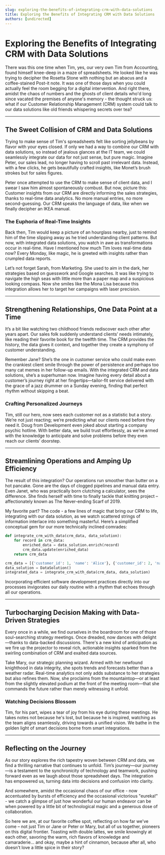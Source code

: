 ```yaml
---
slug: exploring-the-benefits-of-integrating-crm-with-data-solutions
title: Exploring the Benefits of Integrating CRM with Data Solutions
authors: [undirected]
---
```



# Exploring the Benefits of Integrating CRM with Data Solutions

There was this one time when Tim, yes, our very own Tim from Accounting, found himself knee-deep in a maze of spreadsheets. He looked like he was trying to decipher the Rosetta Stone with nothing but an abacus and a coffee-stained Post-it note. It was one of those days when you could actually feel the room begging for a digital intervention. And right there, amidst the chaos of numbers and the ghosts of client details who'd long since vacated the premises of anyone's memory - the thought struck us: what if our Customer Relationship Management (CRM) system could talk to our data solutions like old friends whispering secrets over tea?

---

## The Sweet Collision of CRM and Data Solutions

Trying to make sense of Tim's spreadsheets felt like sorting jellybeans by flavor with your eyes closed. If only we had a way to combine our CRM with data solutions, so instead of jealous glances at the IT team, we could seamlessly integrate our data for not just sense, but pure magic. Imagine Peter, our sales lead, no longer having to scroll past irrelevant data. Instead, with a few clicks, he gets beautifully crafted insights, like Monet’s brush strokes but for sales figures.

Peter once attempted to use the CRM to make sense of client data, and I swear I saw him almost spontaneously combust. But now, picture this: Customer insights from our CRM are directly informing the sales strategies, thanks to real-time data analytics. No more manual entries, no more second-guessing. Our CRM speaks the language of data, like when we finally decipher an IKEA manual.

### The Euphoria of Real-Time Insights

Back then, Tim would keep a picture of an hourglass nearby, just to remind him of the time slipping away as he tried understanding client patterns. But now, with integrated data solutions, you watch in awe as transformations occur in real-time. Have I mentioned how much Tim loves real-time data now? Every Monday, like magic, he is greeted with insights rather than crumpled data reports.

Let’s not forget Sarah, from Marketing. She used to aim in the dark, her strategies based on guesswork and Google searches. It was like trying to navigate the high seas with little more than a paper map and a suspicious looking compass. Now she smiles like the Mona Lisa because this integration allows her to target her campaigns with laser precision.

---

## Strengthening Relationships, One Data Point at a Time

It’s a bit like watching two childhood friends rediscover each other after years apart. Our sales folk suddenly understand clients’ needs intimately, like reading their favorite book for the twelfth time. The CRM provides the history, the data gives it context, and together they create a symphony of customer understanding.

Remember Jane? She’s the one in customer service who could make even the crankiest client smile through the power of persistence and perhaps too many cat memes in her follow-up emails. With the integrated CRM and data solutions, she’s a superhuman now. Imagine having every detail about a customer’s journey right at her fingertips—tailor-fit service delivered with the grace of a jazz drummer on a Sunday evening, finding that perfect rhythm without skipping a beat.

### Crafting Personalized Journeys

Tim, still our hero, now sees each customer not as a statistic but a story. We’re not just reacting; we’re predicting what our clients need before they need it. Doug from Development even joked about starting a company psychic hotline. With better data, we build trust effortlessly, as we're armed with the knowledge to anticipate and solve problems before they even reach our clients’ doorstep.

---

## Streamlining Operations and Amping Up Efficiency

The result of this integration? Our operations run smoother than butter on a hot pancake. Gone are the days of clogged pipelines and manual data entry. Even Janet, who was practically born clutching a calculator, sees the difference. She finds herself with time to finally tackle that knitting project – affectionately known as The Never-ending Scarf of 2019.

My favorite part? The code - a few lines of magic that bring our CRM to life, integrating with our data solution, as we watch scattered strings of information interlace into something masterful. Here’s a simplified conceptual gem for our more technically inclined comrades:

```python
def integrate_crm_with_data(crm_data, data_solution):
    for record in crm_data:
        enriched_data = data_solution.enrich(record)
        crm_data.update(enriched_data)
    return crm_data

crm_data = [{'customer_id': 1, 'name': 'Alice'}, {'customer_id': 2, 'name': 'Bob'}]
data_solution = DataSolution()
integrated_data = integrate_crm_with_data(crm_data, data_solution)
```

Incorporating efficient software development practices directly into our processes invigorates our daily routine with a rhythm that echoes through all our operations.

---

## Turbocharging Decision Making with Data-Driven Strategies

Every once in a while, we find ourselves in the boardroom for one of those soul-searching strategy meetings. Once dreaded, now dances with delight—thanks to data-backed discussions. There's a new kind of anticipation as we fire up the projector to reveal rich, actionable insights sparked from the swirling combination of CRM and exalted data sources.

Take Mary, our strategic planning wizard. Armed with her newfound knighthood in data integrity, she spots trends and forecasts better than a weather radar. Real-time analytics not only adds substance to her strategies but also refines them. Now, she proclaims from the mountaintop—or at least from the slightly elevated podium at the front of the meeting room—that she commands the future rather than merely witnessing it unfold.

### Watching Decisions Blossom

Tim, for his part, wipes a tear of joy from his eye during these meetings. He takes notes not because he's lost, but because he is inspired, watching as the team aligns seamlessly, driving towards a unified vision. We bathe in the golden light of smart decisions borne from smart integrations.

---

## Reflecting on the Journey

As our story explores the rich tapestry woven between CRM and data, we find a thrilling narrative that continues to unfold. Tim’s journey—our journey—is a testament to the synchronicity of technology and teamwork, pushing forward even as we laugh about those spreadsheet days. The integration has empowered us, turning data into decisions and confusion into clarity.

And somewhere, amidst the occasional chaos of our office - now accentuated by bursts of efficiency and the occasional victorious "eureka!" - we catch a glimpse of just how wonderful our human endeavor can be when powered by a little bit of technological magic and a generous dose of collaboration.

So here we are, at our favorite coffee spot, reflecting on how far we've come – not just Tim or Jane or Peter or Mary, but all of us together, pioneers on this digital frontier. Toasting with double lattes, we smile knowingly at each other, savoring the warm, rich flavors of knowledge and camaraderie… and okay, maybe a hint of cinnamon, because after all, who doesn't love a little spice in their story?